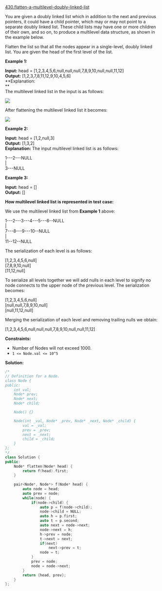 [430.flatten-a-multilevel-doubly-linked-list](https://leetcode.com/problems/flatten-a-multilevel-doubly-linked-list/)  

You are given a doubly linked list which in addition to the next and previous pointers, it could have a child pointer, which may or may not point to a separate doubly linked list. These child lists may have one or more children of their own, and so on, to produce a multilevel data structure, as shown in the example below.

Flatten the list so that all the nodes appear in a single-level, doubly linked list. You are given the head of the first level of the list.

**Example 1:**

  
**Input:** head = \[1,2,3,4,5,6,null,null,null,7,8,9,10,null,null,11,12\]  
**Output:** \[1,2,3,7,8,11,12,9,10,4,5,6\]  
**Explanation:  
**  
The multilevel linked list in the input is as follows:  
  
![](https://assets.leetcode.com/uploads/2018/10/12/multilevellinkedlist.png)  
  
After flattening the multilevel linked list it becomes:  
  
![](https://assets.leetcode.com/uploads/2018/10/12/multilevellinkedlistflattened.png)  

**Example 2:**

  
**Input:** head = \[1,2,null,3\]  
**Output:** \[1,3,2\]  
**Explanation:** The input multilevel linked list is as follows:  
  
  1---2---NULL  
  |  
  3---NULL  

**Example 3:**

  
**Input:** head = \[\]  
**Output:** \[\]  

**How multilevel linked list is represented in test case:**

We use the multilevel linked list from **Example 1** above:

  
 1---2---3---4---5---6--NULL  
         |  
         7---8---9---10--NULL  
             |  
             11--12--NULL

The serialization of each level is as follows:

  
\[1,2,3,4,5,6,null\]  
\[7,8,9,10,null\]  
\[11,12,null\]  

To serialize all levels together we will add nulls in each level to signify no node connects to the upper node of the previous level. The serialization becomes:

  
\[1,2,3,4,5,6,null\]  
\[null,null,7,8,9,10,null\]  
\[null,11,12,null\]  

Merging the serialization of each level and removing trailing nulls we obtain:

  
\[1,2,3,4,5,6,null,null,null,7,8,9,10,null,null,11,12\]

**Constraints:**

*   Number of Nodes will not exceed 1000.
*   `1 <= Node.val <= 10^5`  



**Solution:**  

```cpp
/*
// Definition for a Node.
class Node {
public:
    int val;
    Node* prev;
    Node* next;
    Node* child;

    Node() {}

    Node(int _val, Node* _prev, Node* _next, Node* _child) {
        val = _val;
        prev = _prev;
        next = _next;
        child = _child;
    }
};
*/
class Solution {
public:
    Node* flatten(Node* head) {
        return f(head).first;
    }
    
    pair<Node*, Node*> f(Node* head) {
        auto node = head;
        auto prev = node;
        while(node) {
            if(node->child) {
                auto p = f(node->child);
                node->child = NULL;
                auto h = p.first;
                auto t = p.second;
                auto next = node->next;
                node->next = h;
                h->prev = node;
                t->next = next;
                if(next)
                    next->prev = t;
                node = t;
            }
            prev = node;
            node = node->next;
        }
        return {head, prev};
    }
};
```
      